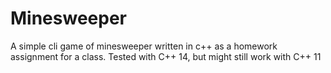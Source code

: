 # Minesweeper

A simple cli game of minesweeper written in c++ as a homework assignment for a class.
Tested with C++ 14, but might still work with C++ 11